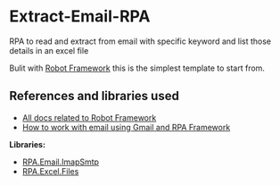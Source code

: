 # Extract-Email-RPA
RPA to read and extract from email with specific keyword and list those details in an excel file

Bulit with [Robot Framework](https://robocorp.com/docs/languages-and-frameworks/robot-framework/basics) this is the simplest template to start from.

## References and libraries used

- [All docs related to Robot Framework](https://robocorp.com/docs/languages-and-frameworks/robot-framework)
- [How to work with email using Gmail and RPA Framework](https://robocorp.com/docs/development-guide/email/sending-emails-with-gmail-smtp)

**Libraries:**

- [RPA.Email.ImapSmtp](https://robocorp.com/docs/libraries/rpa-framework/rpa-email-imapsmtp/keywords#list-messages)
- [RPA.Excel.Files](https://robocorp.com/docs/libraries/rpa-framework/rpa-excel-files)
